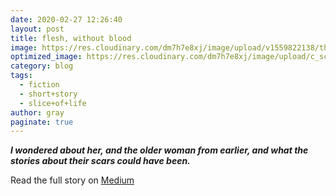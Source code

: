 ```yaml
---
date: 2020-02-27 12:26:40
layout: post
title: flesh, without blood
image: https://res.cloudinary.com/dm7h7e8xj/image/upload/v1559822138/theme9_v273a9.jpg
optimized_image: https://res.cloudinary.com/dm7h7e8xj/image/upload/c_scale,w_380/v1559822138/theme9_v273a9.jpg
category: blog
tags:
  - fiction
  - short+story
  - slice+of+life
author: gray
paginate: true
---
```



***I wondered about her, and the older woman from earlier, and what the stories about their scars could have been.***


Read the full story on [Medium](https://medium.com/the-creative-cafe/flesh-without-blood-35553b6b0668)
